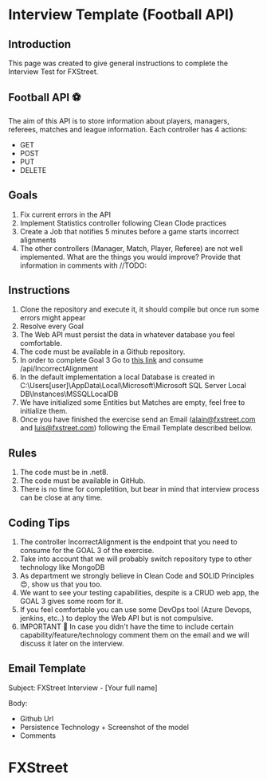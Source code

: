 # Interview Template (Football API)

## Introduction

This page was created to give general instructions to complete the Interview Test for FXStreet. 

## Football API :soccer:

The aim of this API is to store information about players, managers, referees, matches and league information. Each controller has 4 actions:

* GET
* POST
* PUT
* DELETE

## Goals

1. Fix current errors in the API
2. Implement Statistics controller following Clean Clode practices
3. Create a Job that notifies 5 minutes before a game starts incorrect alignments
4. The other controllers (Manager, Match, Player, Referee) are not well implemented. What are the things you would improve? Provide that information in comments with //TODO:

## Instructions

1. Clone the repository and execute it, it should compile but once run some errors might appear
2. Resolve every Goal 
3. The Web API must persist the data in whatever database you feel comfortable.
4. The code must be available in a Github repository.
5. In order to complete Goal 3 Go to [this link](http://interview-api.azurewebsites.net/swagger/index.html) and consume /api/IncorrectAlignment
6. In the default implementation a local Database is created in C:\Users\[user]\AppData\Local\Microsoft\Microsoft SQL Server Local DB\Instances\MSSQLLocalDB
7. We have initialized some Entities but Matches are empty, feel free to initialize them.
8. Once you have finished the exercise send an Email (alain@fxstreet.com and luis@fxstreet.com) following the Email Template described bellow.

## Rules

1. The code must be in .net8.
2. The code must be available in GitHub.
4. There is no time for completition, but bear in mind that interview process can be close at any time.

## Coding Tips

1. The controller IncorrectAlignment is the endpoint that you need to consume for the GOAL 3 of the exercise.
2. Take into account that we will probably switch repository type to other technology like MongoDB
3. As department we strongly believe in Clean Code and SOLID Principles :heart_eyes:, show us that you too.
4. We want to see your testing capabilities, despite is a CRUD web app, the GOAL 3 gives some room for it.
5. If you feel comfortable you can use some DevOps tool (Azure Devops, jenkins, etc..) to deploy the Web API but is not compulsive.
6. IMPORTANT :running: In case you didn't have the time to include certain capability/feature/technology comment them on the email and we will discuss it later on the interview.

## Email Template

Subject: FXStreet Interview - [Your full name]

Body: 

* Github Url
* Persistence Technology + Screenshot of the model
* Comments
# FXStreet
